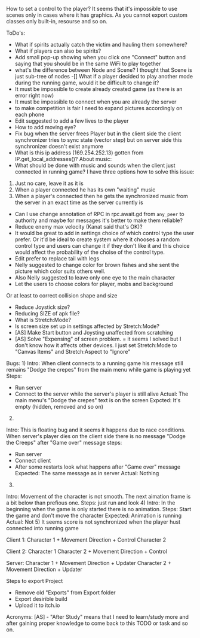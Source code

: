 How to set a control to the player?
It seems that it's impossible to use scenes only in cases where it has graphics.
As you cannot export custom classes only built-in, resourse and so on.

ToDo's:
- What if spirits actually catch the victim and hauling them somewhere?
- What if players can also be spirits?
- Add small pop-up showing when you click one "Connect" button and saying that 
you should be in the same WiFi to play together
- what's the difference between Node and Scene? I thought that Scene is just 
sub-tree of nodes
-[] What if a player decided to play another mode during the running game, would it be 
difficult to change it?
- It must be impossible to create already created game (as there is an error right now)
- It must be impossible to connect when you are already the server
- to make competition is fair I need to expand pictures accordingly on each phone
- Edit suggested to add a few lives to the player 
- How to add moving eye?
- Fix bug when the server frees Player but in the client side the client synchronizer 
tries to sync state (vector step) but on server side this synchronizer doesn't exist anymore
- What is this ip address (169.254.252.13) gotten from IP.get_local_addresses()?
About music:
- What should be done with music and sounds when the client just connected in running game?
I have three options how to solve this issue:
1) Just no care, leave it as it is
2) When a player connected he has its own "waiting" music
3) When a player's connected then he gets the synchronized music from the server in an exact time
as the server currently is
- Can I use change annotation of RPC in rpc.await.gd from `any_peer` to authority and maybe for 
messages it's better to make them reliable?
- Reduce enemy max velocity (Kanat said that's OK)?
- It would be great to add in settings choice of which control type the user prefer.
Or it'd be ideal to create system where it chooses a random control type and users can change it
if they don't like it and this choice would affect the probability of the choise of the control type.
- Edit prefer to replace tail with legs
- Nelly suggested to change color for brown fishes and she sent the picture which color suits others well.
- Also Nelly suggested to leave only one eye to the main character
- Let the users to choose colors for player, mobs and background

Or at least to correct collision shape and size
- Reduce Joystick size?
- Reducing SIZE of apk file?
- What is Stretch:Mode?
- Is screen size set up in settings affected by Stretch:Mode?
- [AS] Make Start button and Joysting unaffected from scratching
- [AS] Solve "Expensing" of screen problem.
= it seems I solved but I don't know how it affects other devices. 
I just set Stretch:Mode to "Canvas Items" and Stretch:Aspect to "Ignore"

Bugs:
1) 
Intro: When client connects to a running game his message still remains "Dodge the crepes" 
from the main menu while game is playing yet
Steps:
- Run server
- Connect to the server while the server's player is still alive
Actual:
The main menu's "Dodge the crepes" text is on the screen
Expcted:
It's empty (hidden, removed and so on)
2)
Intro: This is floating bug and it seems it happens due to race conditions.
When server's player dies on the client side there is no message "Dodge the Creeps"
after "Game over" message
steps:
- Run server
- Connect client
- After some restarts look what happens after "Game over" message
Expected:
The same message as in server
Actual:
Nothing
3)
Intro: Movement of the character is not smooth. The next aimation frame 
is a bit below than prefious one.
Steps: just run and look
4)
Intro: In the beginning when the game is only started there is no animation.
Steps: Start the game and don't move the character
Expected: Animation is running
Actual: Not
5)
It seems score is not synchronized when the player hust connected into running game

Client 1:
Character 1 + Movement Direction + Control
Character 2

Client 2:
Character 1
Character 2 + Movement Direction + Control

Server:
Character 1 + Movement Direction + Updater
Character 2 + Movement Direction + Updater

Steps to export Project
- Remove old "Exports" from Export folder
- Export desirible build
- Upload it to itch.io

Acronyms:
[AS] - "After Study" means that I need to learn/study more and after gaining proper 
knowledge to come back to this TODO or task and so on. 
